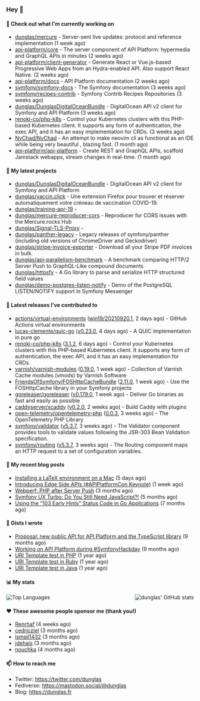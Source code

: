 ### Hey 👋

#### 👷 Check out what I'm currently working on

- [dunglas/mercure](https://github.com/dunglas/mercure) - Server-sent live updates: protocol and reference implementation (1 week ago)
- [api-platform/core](https://github.com/api-platform/core) - The server component of API Platform: hypermedia and GraphQL APIs in minutes (2 weeks ago)
- [api-platform/client-generator](https://github.com/api-platform/client-generator) - Generate React or Vue.js-based Progressive Web Apps from an Hydra-enabled API. Also support React Native. (2 weeks ago)
- [api-platform/docs](https://github.com/api-platform/docs) - API Platform documentation (2 weeks ago)
- [symfony/symfony-docs](https://github.com/symfony/symfony-docs) - The Symfony documentation (3 weeks ago)
- [symfony/recipes-contrib](https://github.com/symfony/recipes-contrib) - Symfony Contrib Recipes Repositories (3 weeks ago)
- [dunglas/DunglasDigitalOceanBundle](https://github.com/dunglas/DunglasDigitalOceanBundle) - DigitalOcean API v2 client for Symfony and API Platform (3 weeks ago)
- [renoki-co/php-k8s](https://github.com/renoki-co/php-k8s) - Control your Kubernetes clusters with this PHP-based Kubernetes client. It supports any form of authentication, the exec API, and it has an easy implementation for CRDs. (3 weeks ago)
- [NvChad/NvChad](https://github.com/NvChad/NvChad) - An attempt to make neovim cli as functional as an IDE while being very beautiful , blazing fast. (1 month ago)
- [api-platform/api-platform](https://github.com/api-platform/api-platform) - Create REST and GraphQL APIs, scaffold Jamstack webapps, stream changes in real-time. (1 month ago)

#### 🌱 My latest projects

- [dunglas/DunglasDigitalOceanBundle](https://github.com/dunglas/DunglasDigitalOceanBundle) - DigitalOcean API v2 client for Symfony and API Platform
- [dunglas/vaccin.click](https://github.com/dunglas/vaccin.click) - Une extension Firefox pour trouver et réserver automatiquement votre créneau de vaccination COVID-19.
- [dunglas/training-apr-19](https://github.com/dunglas/training-apr-19) - 
- [dunglas/mercure-reproducer-cors](https://github.com/dunglas/mercure-reproducer-cors) - Reproducer for CORS issues with the Mercure.rocks Hub
- [dunglas/Signal-TLS-Proxy](https://github.com/dunglas/Signal-TLS-Proxy) - 
- [dunglas/panther-legacy](https://github.com/dunglas/panther-legacy) - Legacy releases of symfony/panther (including old versions of ChromeDriver and Geckodriver)
- [dunglas/stripe-invoice-exporter](https://github.com/dunglas/stripe-invoice-exporter) - Download all your Stripe PDF invoices in bulk.
- [dunglas/api-parallelism-benchmark](https://github.com/dunglas/api-parallelism-benchmark) - A benchmark comparing HTTP/2 Server Push to GraphQL-Like compound documents
- [dunglas/httpsfv](https://github.com/dunglas/httpsfv) - A Go library to parse and serialize HTTP structured field values
- [dunglas/demo-postgres-listen-notify](https://github.com/dunglas/demo-postgres-listen-notify) - Demo of the PostgreSQL LISTEN/NOTIFY support in Symfony Messenger

#### 🔭 Latest releases I've contributed to

- [actions/virtual-environments](https://github.com/actions/virtual-environments) ([win19/20210920.1](https://github.com/actions/virtual-environments/releases/tag/win19%2F20210920.1), 2 days ago) - GitHub Actions virtual environments
- [lucas-clemente/quic-go](https://github.com/lucas-clemente/quic-go) ([v0.23.0](https://github.com/lucas-clemente/quic-go/releases/tag/v0.23.0), 4 days ago) - A QUIC implementation in pure go
- [renoki-co/php-k8s](https://github.com/renoki-co/php-k8s) ([3.1.2](https://github.com/renoki-co/php-k8s/releases/tag/3.1.2), 6 days ago) - Control your Kubernetes clusters with this PHP-based Kubernetes client. It supports any form of authentication, the exec API, and it has an easy implementation for CRDs.
- [varnish/varnish-modules](https://github.com/varnish/varnish-modules) ([0.19.0](https://github.com/varnish/varnish-modules/releases/tag/0.19.0), 1 week ago) - Collection of Varnish Cache modules (vmods) by Varnish Software
- [FriendsOfSymfony/FOSHttpCacheBundle](https://github.com/FriendsOfSymfony/FOSHttpCacheBundle) ([2.11.0](https://github.com/FriendsOfSymfony/FOSHttpCacheBundle/releases/tag/2.11.0), 1 week ago) - Use the FOSHttpCache library in your Symfony projects
- [goreleaser/goreleaser](https://github.com/goreleaser/goreleaser) ([v0.179.0](https://github.com/goreleaser/goreleaser/releases/tag/v0.179.0), 1 week ago) - Deliver Go binaries as fast and easily as possible
- [caddyserver/xcaddy](https://github.com/caddyserver/xcaddy) ([v0.2.0](https://github.com/caddyserver/xcaddy/releases/tag/v0.2.0), 2 weeks ago) - Build Caddy with plugins
- [open-telemetry/opentelemetry-php](https://github.com/open-telemetry/opentelemetry-php) ([0.0.3](https://github.com/open-telemetry/opentelemetry-php/releases/tag/0.0.3), 3 weeks ago) - The OpenTelemetry PHP Library
- [symfony/validator](https://github.com/symfony/validator) ([v5.3.7](https://github.com/symfony/validator/releases/tag/v5.3.7), 3 weeks ago) - The Validator component provides tools to validate values following the JSR-303 Bean Validation specification.
- [symfony/routing](https://github.com/symfony/routing) ([v5.3.7](https://github.com/symfony/routing/releases/tag/v5.3.7), 3 weeks ago) - The Routing component maps an HTTP request to a set of configuration variables.

#### 📜 My recent blog posts

- [Installing a LaTeX environment on a Mac](https://dunglas.fr/2021/09/installing-a-latex-environment-on-a-mac/) (5 days ago)
- [Introducing Edge Side APIs (#APIPlatformCon Keynote)](https://dunglas.fr/2021/09/introducing-edge-side-apis-apiplatformcon-keynote/) (1 week ago)
- [Webperf: PHP after Server Push](https://dunglas.fr/2021/05/webperf-php-after-server-push/) (3 months ago)
- [Symfony UX Turbo: Do You Still Need JavaScript?!](https://dunglas.fr/2021/04/symfony-ux-turbo-do-you-still-need-javascript/) (5 months ago)
- [Using the “103 Early Hints” Status Code in Go Applications](https://dunglas.fr/2021/02/using-the-103-early-hints-status-code-in-go-applications/) (7 months ago)

#### 📓 Gists I wrote

- [Proposal: new public API for API Platform and the TypeScript library](https://gist.github.com/4da2026f34bf7f18e1db955ef8a9b417) (9 months ago)
- [Working on API Platform during #SymfonyHackday](https://gist.github.com/3949272d40e6390cdd2850a4f312a02a) (9 months ago)
- [URI Template test in PHP](https://gist.github.com/5b10b586427cf66e78a968f82f80691a) (1 year ago)
- [URI Template test in Ruby](https://gist.github.com/ec793690f66167cb849c02284ecf748d) (1 year ago)
- [URI Template test in Java](https://gist.github.com/788b70312231d24e46d7632c634784f5) (1 year ago)

#### 📊 My stats

<img align="right" alt="dunglas' GitHub stats" src="https://github-readme-stats.vercel.app/api?username=dunglas&count_private=1&show_icons=true">

![Top Languages](https://github-readme-stats.vercel.app/api/top-langs/?username=dunglas)

#### ❤️ These awesome people sponsor me (thank you!)

- [Renrhaf](https://github.com/Renrhaf) (4 weeks ago)
- [cedricziel](https://github.com/cedricziel) (3 months ago)
- [ismail1432](https://github.com/ismail1432) (3 months ago)
- [jdehais](https://github.com/jdehais) (3 months ago)
- [nouchka](https://github.com/nouchka) (4 months ago)

#### 📫 How to reach me

- Twitter: https://twitter.com/dunglas
- Fediverse: https://mastodon.social/@dunglas
- Blog: https://dunglas.fr
